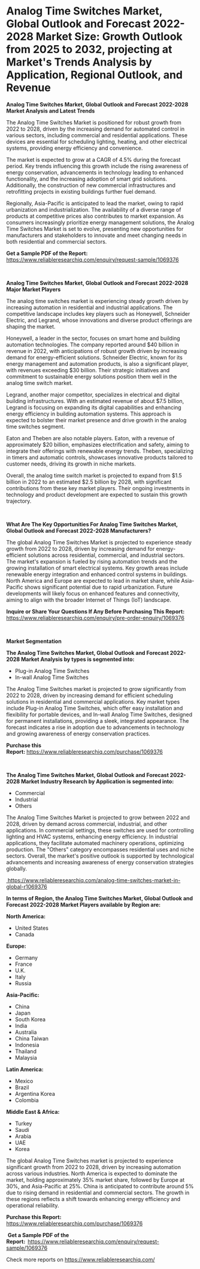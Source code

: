 <p><h1>Analog Time Switches Market, Global Outlook and Forecast 2022-2028 Market Size: Growth Outlook from 2025 to 2032, projecting at Market's Trends Analysis by Application, Regional Outlook, and Revenue</h1></p><p><strong>Analog Time Switches Market, Global Outlook and Forecast 2022-2028 Market Analysis and Latest Trends</strong></p>
<p><p>The Analog Time Switches Market is positioned for robust growth from 2022 to 2028, driven by the increasing demand for automated control in various sectors, including commercial and residential applications. These devices are essential for scheduling lighting, heating, and other electrical systems, providing energy efficiency and convenience. </p><p>The market is expected to grow at a CAGR of 4.5% during the forecast period. Key trends influencing this growth include the rising awareness of energy conservation, advancements in technology leading to enhanced functionality, and the increasing adoption of smart grid solutions. Additionally, the construction of new commercial infrastructures and retrofitting projects in existing buildings further fuel demand.</p><p>Regionally, Asia-Pacific is anticipated to lead the market, owing to rapid urbanization and industrialization. The availability of a diverse range of products at competitive prices also contributes to market expansion. As consumers increasingly prioritize energy management solutions, the Analog Time Switches Market is set to evolve, presenting new opportunities for manufacturers and stakeholders to innovate and meet changing needs in both residential and commercial sectors.</p></p>
<p><strong>Get a Sample PDF of the Report:&nbsp;</strong> <a href="https://www.reliableresearchiq.com/enquiry/request-sample/1069376?utm_campaign=3279&utm_medium=2&utm_source=Github&utm_content=ia&utm_term=21032025&utm_id=analog-time-switches-market-global-outlook-and-forecast-2022-2028">https://www.reliableresearchiq.com/enquiry/request-sample/1069376</a></p>
<p>&nbsp;</p>
<p><strong>Analog Time Switches Market, Global Outlook and Forecast 2022-2028 Major Market Players</strong></p>
<p><p>The analog time switches market is experiencing steady growth driven by increasing automation in residential and industrial applications. The competitive landscape includes key players such as Honeywell, Schneider Electric, and Legrand, whose innovations and diverse product offerings are shaping the market.</p><p>Honeywell, a leader in the sector, focuses on smart home and building automation technologies. The company reported around $40 billion in revenue in 2022, with anticipations of robust growth driven by increasing demand for energy-efficient solutions. Schneider Electric, known for its energy management and automation products, is also a significant player, with revenues exceeding $30 billion. Their strategic initiatives and commitment to sustainable energy solutions position them well in the analog time switch market.</p><p>Legrand, another major competitor, specializes in electrical and digital building infrastructures. With an estimated revenue of about $7.5 billion, Legrand is focusing on expanding its digital capabilities and enhancing energy efficiency in building automation systems. This approach is expected to bolster their market presence and drive growth in the analog time switches segment.</p><p>Eaton and Theben are also notable players. Eaton, with a revenue of approximately $20 billion, emphasizes electrification and safety, aiming to integrate their offerings with renewable energy trends. Theben, specializing in timers and automatic controls, showcases innovative products tailored to customer needs, driving its growth in niche markets.</p><p>Overall, the analog time switch market is projected to expand from $1.5 billion in 2022 to an estimated $2.5 billion by 2028, with significant contributions from these key market players. Their ongoing investments in technology and product development are expected to sustain this growth trajectory.</p></p>
<p>&nbsp;</p>
<p><strong>What Are The Key Opportunities For Analog Time Switches Market, Global Outlook and Forecast 2022-2028 Manufacturers?</strong></p>
<p><p>The global Analog Time Switches Market is projected to experience steady growth from 2022 to 2028, driven by increasing demand for energy-efficient solutions across residential, commercial, and industrial sectors. The market's expansion is fueled by rising automation trends and the growing installation of smart electrical systems. Key growth areas include renewable energy integration and enhanced control systems in buildings. North America and Europe are expected to lead in market share, while Asia-Pacific shows significant potential due to rapid urbanization. Future developments will likely focus on enhanced features and connectivity, aiming to align with the broader Internet of Things (IoT) landscape.</p></p>
<p><strong>Inquire or Share Your Questions If Any Before Purchasing This Report:</strong> <a href="https://www.reliableresearchiq.com/enquiry/pre-order-enquiry/1069376?utm_campaign=3279&utm_medium=2&utm_source=Github&utm_content=ia&utm_term=21032025&utm_id=analog-time-switches-market-global-outlook-and-forecast-2022-2028">https://www.reliableresearchiq.com/enquiry/pre-order-enquiry/1069376</a></p>
<p>&nbsp;</p>
<p><strong>Market Segmentation</strong></p>
<p><strong>The Analog Time Switches Market, Global Outlook and Forecast 2022-2028 Market Analysis by types is segmented into:</strong></p>
<p><ul><li>Plug-in Analog Time Switches</li><li>In-wall Analog Time Switches</li></ul></p>
<p><p>The Analog Time Switches market is projected to grow significantly from 2022 to 2028, driven by increasing demand for efficient scheduling solutions in residential and commercial applications. Key market types include Plug-in Analog Time Switches, which offer easy installation and flexibility for portable devices, and In-wall Analog Time Switches, designed for permanent installations, providing a sleek, integrated appearance. The forecast indicates a rise in adoption due to advancements in technology and growing awareness of energy conservation practices.</p></p>
<p><strong>Purchase this Report:&nbsp;</strong><a href="https://www.reliableresearchiq.com/purchase/1069376?utm_campaign=3279&utm_medium=2&utm_source=Github&utm_content=ia&utm_term=21032025&utm_id=analog-time-switches-market-global-outlook-and-forecast-2022-2028">https://www.reliableresearchiq.com/purchase/1069376</a></p>
<p>&nbsp;</p>
<p><strong>The Analog Time Switches Market, Global Outlook and Forecast 2022-2028 Market Industry Research by Application is segmented into:</strong></p>
<p><ul><li>Commercial</li><li>Industrial</li><li>Others</li></ul></p>
<p><p>The Analog Time Switches Market is projected to grow between 2022 and 2028, driven by demand across commercial, industrial, and other applications. In commercial settings, these switches are used for controlling lighting and HVAC systems, enhancing energy efficiency. In industrial applications, they facilitate automated machinery operations, optimizing production. The "Others" category encompasses residential uses and niche sectors. Overall, the market's positive outlook is supported by technological advancements and increasing awareness of energy conservation strategies globally.</p></p>
<p><a href="https://www.reliableresearchiq.com/analog-time-switches-market-in-global-r1069376?utm_campaign=3279&utm_medium=2&utm_source=Github&utm_content=ia&utm_term=21032025&utm_id=analog-time-switches-market-global-outlook-and-forecast-2022-2028">&nbsp;https://www.reliableresearchiq.com/analog-time-switches-market-in-global-r1069376</a></p>
<p><strong>In terms of Region, the Analog Time Switches Market, Global Outlook and Forecast 2022-2028 Market Players available by Region are:</strong></p>
<p>
    <p> <strong> North America: </strong>
        <ul>
            <li>United States</li>
            <li>Canada</li>
        </ul>
        </p> 
    <p> <strong> Europe: </strong>
        <ul>
            <li>Germany</li>
            <li>France</li>
            <li>U.K.</li>
            <li>Italy</li>
            <li>Russia</li>
        </ul>
        </p> 
    <p> <strong> Asia-Pacific: </strong>
        <ul>
            <li>China</li>
            <li>Japan</li>
            <li>South Korea</li>
            <li>India</li>
            <li>Australia</li>
            <li>China Taiwan</li>
            <li>Indonesia</li>
            <li>Thailand</li>
            <li>Malaysia</li>
        </ul>
        </p> 
    <p> <strong> Latin America: </strong>
        <ul>
            <li>Mexico</li>
            <li>Brazil</li>
            <li>Argentina Korea</li>
            <li>Colombia</li>
        </ul>
        </p> 
    <p> <strong> Middle East & Africa: </strong>
        <ul>
            <li>Turkey</li>
            <li>Saudi</li>
            <li>Arabia</li>
            <li>UAE</li>
            <li>Korea</li>
        </ul>
    </p>
    </p>
<p><p>The global Analog Time Switches market is projected to experience significant growth from 2022 to 2028, driven by increasing automation across various industries. North America is expected to dominate the market, holding approximately 35% market share, followed by Europe at 30%, and Asia-Pacific at 25%. China is anticipated to contribute around 5% due to rising demand in residential and commercial sectors. The growth in these regions reflects a shift towards enhancing energy efficiency and operational reliability.</p></p>
<p><strong>Purchase this Report: </strong><a href="https://www.reliableresearchiq.com/purchase/1069376?utm_campaign=3279&utm_medium=2&utm_source=Github&utm_content=ia&utm_term=21032025&utm_id=analog-time-switches-market-global-outlook-and-forecast-2022-2028">https://www.reliableresearchiq.com/purchase/1069376</a></p>
<p>&nbsp;<strong>Get a Sample PDF of the Report:&nbsp;&nbsp;</strong><a href="https://www.reliableresearchiq.com/enquiry/request-sample/1069376?utm_campaign=3279&utm_medium=2&utm_source=Github&utm_content=ia&utm_term=21032025&utm_id=analog-time-switches-market-global-outlook-and-forecast-2022-2028">https://www.reliableresearchiq.com/enquiry/request-sample/1069376</a></p>
<p><strong></strong></p>
<p>Check more reports on <a href="https://www.reliableresearchiq.com/?utm_campaign=3279&utm_medium=2&utm_source=Github&utm_content=ia&utm_term=21032025&utm_id=analog-time-switches-market-global-outlook-and-forecast-2022-2028">https://www.reliableresearchiq.com/</a></p>
